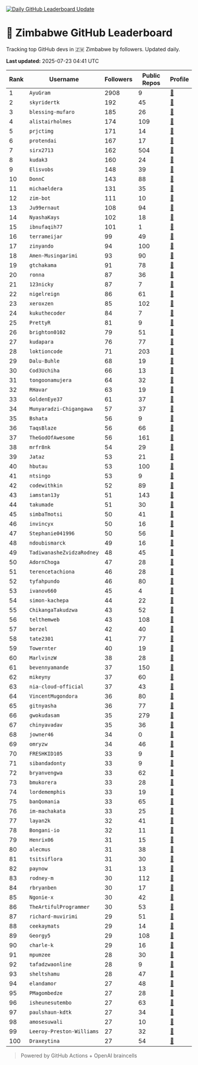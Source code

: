 [![Daily GitHub Leaderboard Update](https://github.com/bevennyamande/zim_leaderboard/actions/workflows/leaderboard.yml/badge.svg)](https://github.com/bevennyamande/zim_leaderboard/actions/workflows/leaderboard.yml)

# 🦍 Zimbabwe GitHub Leaderboard

Tracking top GitHub devs in 🇿🇼 Zimbabwe by followers. Updated daily.

<!-- START LEADERBOARD -->
**Last updated:** 2025-07-23 04:41 UTC  

| Rank | Username | Followers | Public Repos | Profile |
|------|----------|-----------|--------------|---------|
| 1 | `AyuGram` | 2908 | 9 | [🔗](https://github.com/AyuGram) |
| 2 | `skyridertk` | 192 | 45 | [🔗](https://github.com/skyridertk) |
| 3 | `blessing-mufaro` | 185 | 26 | [🔗](https://github.com/blessing-mufaro) |
| 4 | `alistairholmes` | 174 | 109 | [🔗](https://github.com/alistairholmes) |
| 5 | `prjctimg` | 171 | 14 | [🔗](https://github.com/prjctimg) |
| 6 | `protendai` | 167 | 17 | [🔗](https://github.com/protendai) |
| 7 | `sirx2713` | 162 | 504 | [🔗](https://github.com/sirx2713) |
| 8 | `kudak3` | 160 | 24 | [🔗](https://github.com/kudak3) |
| 9 | `Elisvobs` | 148 | 39 | [🔗](https://github.com/Elisvobs) |
| 10 | `DonnC` | 143 | 88 | [🔗](https://github.com/DonnC) |
| 11 | `michaeldera` | 131 | 35 | [🔗](https://github.com/michaeldera) |
| 12 | `zim-bot` | 111 | 10 | [🔗](https://github.com/zim-bot) |
| 13 | `Ju99ernaut` | 108 | 94 | [🔗](https://github.com/Ju99ernaut) |
| 14 | `NyashaKays` | 102 | 18 | [🔗](https://github.com/NyashaKays) |
| 15 | `ibnufaqih77` | 101 | 1 | [🔗](https://github.com/ibnufaqih77) |
| 16 | `terrameijar` | 99 | 49 | [🔗](https://github.com/terrameijar) |
| 17 | `zinyando` | 94 | 100 | [🔗](https://github.com/zinyando) |
| 18 | `Amen-Musingarimi` | 93 | 90 | [🔗](https://github.com/Amen-Musingarimi) |
| 19 | `gtchakama` | 91 | 78 | [🔗](https://github.com/gtchakama) |
| 20 | `ronna` | 87 | 36 | [🔗](https://github.com/ronna) |
| 21 | `123nicky` | 87 | 7 | [🔗](https://github.com/123nicky) |
| 22 | `nigelreign` | 86 | 61 | [🔗](https://github.com/nigelreign) |
| 23 | `xeroxzen` | 85 | 102 | [🔗](https://github.com/xeroxzen) |
| 24 | `kukuthecoder` | 84 | 7 | [🔗](https://github.com/kukuthecoder) |
| 25 | `PrettyR` | 81 | 9 | [🔗](https://github.com/PrettyR) |
| 26 | `brighton0102` | 79 | 51 | [🔗](https://github.com/brighton0102) |
| 27 | `kudapara` | 76 | 77 | [🔗](https://github.com/kudapara) |
| 28 | `loktioncode` | 71 | 203 | [🔗](https://github.com/loktioncode) |
| 29 | `Dalu-Buhle` | 68 | 19 | [🔗](https://github.com/Dalu-Buhle) |
| 30 | `Cod3Uchiha` | 66 | 13 | [🔗](https://github.com/Cod3Uchiha) |
| 31 | `tongoonamujera` | 64 | 32 | [🔗](https://github.com/tongoonamujera) |
| 32 | `RHavar` | 63 | 19 | [🔗](https://github.com/RHavar) |
| 33 | `GoldenEye37` | 61 | 37 | [🔗](https://github.com/GoldenEye37) |
| 34 | `Munyaradzi-Chigangawa` | 57 | 37 | [🔗](https://github.com/Munyaradzi-Chigangawa) |
| 35 | `Bshata` | 56 | 9 | [🔗](https://github.com/Bshata) |
| 36 | `TaqsBlaze` | 56 | 66 | [🔗](https://github.com/TaqsBlaze) |
| 37 | `TheGodOfAwesome` | 56 | 161 | [🔗](https://github.com/TheGodOfAwesome) |
| 38 | `mrfr8nk` | 54 | 29 | [🔗](https://github.com/mrfr8nk) |
| 39 | `Jataz` | 53 | 21 | [🔗](https://github.com/Jataz) |
| 40 | `hbutau` | 53 | 100 | [🔗](https://github.com/hbutau) |
| 41 | `ntsingo` | 53 | 9 | [🔗](https://github.com/ntsingo) |
| 42 | `codewithkin` | 52 | 89 | [🔗](https://github.com/codewithkin) |
| 43 | `iamstan13y` | 51 | 143 | [🔗](https://github.com/iamstan13y) |
| 44 | `takumade` | 51 | 30 | [🔗](https://github.com/takumade) |
| 45 | `simbaTmotsi` | 50 | 41 | [🔗](https://github.com/simbaTmotsi) |
| 46 | `invincyx` | 50 | 16 | [🔗](https://github.com/invincyx) |
| 47 | `Stephanie041996` | 50 | 56 | [🔗](https://github.com/Stephanie041996) |
| 48 | `ndoubismarck` | 49 | 16 | [🔗](https://github.com/ndoubismarck) |
| 49 | `TadiwanasheZvidzaRodney` | 48 | 45 | [🔗](https://github.com/TadiwanasheZvidzaRodney) |
| 50 | `AdornChoga` | 47 | 28 | [🔗](https://github.com/AdornChoga) |
| 51 | `terencetachiona` | 46 | 28 | [🔗](https://github.com/terencetachiona) |
| 52 | `tyfahpundo` | 46 | 80 | [🔗](https://github.com/tyfahpundo) |
| 53 | `ivanov660` | 45 | 4 | [🔗](https://github.com/ivanov660) |
| 54 | `simon-kachepa` | 44 | 22 | [🔗](https://github.com/simon-kachepa) |
| 55 | `ChikangaTakudzwa` | 43 | 52 | [🔗](https://github.com/ChikangaTakudzwa) |
| 56 | `telthemweb` | 43 | 108 | [🔗](https://github.com/telthemweb) |
| 57 | `berzel` | 42 | 40 | [🔗](https://github.com/berzel) |
| 58 | `tate2301` | 41 | 77 | [🔗](https://github.com/tate2301) |
| 59 | `Towernter` | 40 | 19 | [🔗](https://github.com/Towernter) |
| 60 | `MarlvinzW` | 38 | 28 | [🔗](https://github.com/MarlvinzW) |
| 61 | `bevennyamande` | 37 | 150 | [🔗](https://github.com/bevennyamande) |
| 62 | `mikeyny` | 37 | 60 | [🔗](https://github.com/mikeyny) |
| 63 | `nia-cloud-official` | 37 | 43 | [🔗](https://github.com/nia-cloud-official) |
| 64 | `VincentMugondora` | 36 | 80 | [🔗](https://github.com/VincentMugondora) |
| 65 | `gitnyasha` | 36 | 77 | [🔗](https://github.com/gitnyasha) |
| 66 | `gwokudasam` | 35 | 279 | [🔗](https://github.com/gwokudasam) |
| 67 | `chinyavadav` | 35 | 36 | [🔗](https://github.com/chinyavadav) |
| 68 | `jowner46` | 34 | 0 | [🔗](https://github.com/jowner46) |
| 69 | `omryzw` | 34 | 46 | [🔗](https://github.com/omryzw) |
| 70 | `FRESHKID105` | 33 | 9 | [🔗](https://github.com/FRESHKID105) |
| 71 | `sibandadonty` | 33 | 9 | [🔗](https://github.com/sibandadonty) |
| 72 | `bryanvengwa` | 33 | 62 | [🔗](https://github.com/bryanvengwa) |
| 73 | `bmukorera` | 33 | 28 | [🔗](https://github.com/bmukorera) |
| 74 | `lordememphis` | 33 | 19 | [🔗](https://github.com/lordememphis) |
| 75 | `banQomania` | 33 | 65 | [🔗](https://github.com/banQomania) |
| 76 | `im-machakata` | 33 | 25 | [🔗](https://github.com/im-machakata) |
| 77 | `layan2k` | 32 | 41 | [🔗](https://github.com/layan2k) |
| 78 | `Bongani-io` | 32 | 11 | [🔗](https://github.com/Bongani-io) |
| 79 | `Henrix06` | 31 | 15 | [🔗](https://github.com/Henrix06) |
| 80 | `alecmus` | 31 | 38 | [🔗](https://github.com/alecmus) |
| 81 | `tsitsiflora` | 31 | 30 | [🔗](https://github.com/tsitsiflora) |
| 82 | `paynow` | 31 | 13 | [🔗](https://github.com/paynow) |
| 83 | `rodney-m` | 30 | 112 | [🔗](https://github.com/rodney-m) |
| 84 | `rbryanben` | 30 | 17 | [🔗](https://github.com/rbryanben) |
| 85 | `Ngonie-x` | 30 | 42 | [🔗](https://github.com/Ngonie-x) |
| 86 | `TheArtifulProgrammer` | 30 | 53 | [🔗](https://github.com/TheArtifulProgrammer) |
| 87 | `richard-muvirimi` | 29 | 51 | [🔗](https://github.com/richard-muvirimi) |
| 88 | `ceekaymats` | 29 | 14 | [🔗](https://github.com/ceekaymats) |
| 89 | `Georgy5` | 29 | 108 | [🔗](https://github.com/Georgy5) |
| 90 | `charle-k` | 29 | 16 | [🔗](https://github.com/charle-k) |
| 91 | `mpumzee` | 28 | 30 | [🔗](https://github.com/mpumzee) |
| 92 | `tafadzwaonline` | 28 | 9 | [🔗](https://github.com/tafadzwaonline) |
| 93 | `sheltshamu` | 28 | 47 | [🔗](https://github.com/sheltshamu) |
| 94 | `elandamor` | 27 | 48 | [🔗](https://github.com/elandamor) |
| 95 | `PMagombedze` | 27 | 28 | [🔗](https://github.com/PMagombedze) |
| 96 | `isheunesutembo` | 27 | 63 | [🔗](https://github.com/isheunesutembo) |
| 97 | `paulshaun-kdtk` | 27 | 34 | [🔗](https://github.com/paulshaun-kdtk) |
| 98 | `amosesuwali` | 27 | 10 | [🔗](https://github.com/amosesuwali) |
| 99 | `Leeroy-Preston-Williams` | 27 | 32 | [🔗](https://github.com/Leeroy-Preston-Williams) |
| 100 | `Draxeytina` | 27 | 54 | [🔗](https://github.com/Draxeytina) |
<!-- END LEADERBOARD -->

> Powered by GitHub Actions + OpenAI braincells
